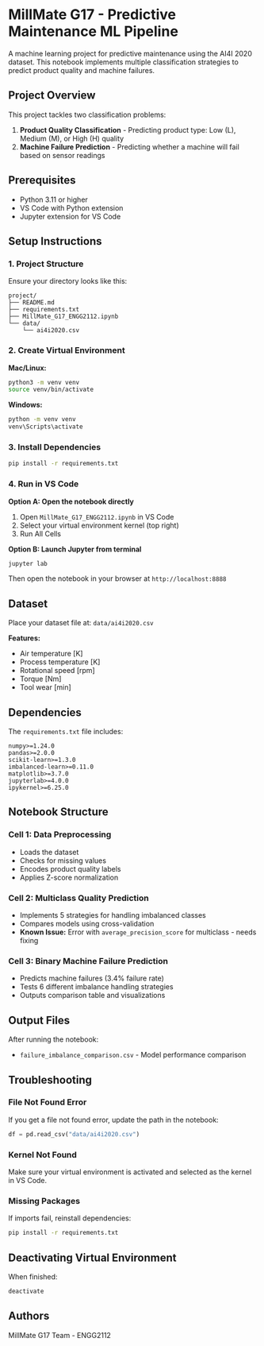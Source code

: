 # MillMate G17 - Predictive Maintenance ML Pipeline

A machine learning project for predictive maintenance using the AI4I 2020 dataset. This notebook implements multiple classification strategies to predict product quality and machine failures.

## Project Overview

This project tackles two classification problems:

1. **Product Quality Classification** - Predicting product type: Low (L), Medium (M), or High (H) quality
2. **Machine Failure Prediction** - Predicting whether a machine will fail based on sensor readings

## Prerequisites

- Python 3.11 or higher
- VS Code with Python extension
- Jupyter extension for VS Code

## Setup Instructions

### 1. Project Structure

Ensure your directory looks like this:

```
project/
├── README.md
├── requirements.txt
├── MillMate_G17_ENGG2112.ipynb
└── data/
    └── ai4i2020.csv
```

### 2. Create Virtual Environment

**Mac/Linux:**
```bash
python3 -m venv venv
source venv/bin/activate
```

**Windows:**
```bash
python -m venv venv
venv\Scripts\activate
```

### 3. Install Dependencies

```bash
pip install -r requirements.txt
```

### 4. Run in VS Code

**Option A: Open the notebook directly**
1. Open `MillMate_G17_ENGG2112.ipynb` in VS Code
2. Select your virtual environment kernel (top right)
3. Run All Cells

**Option B: Launch Jupyter from terminal**
```bash
jupyter lab
```
Then open the notebook in your browser at `http://localhost:8888`

## Dataset

Place your dataset file at: `data/ai4i2020.csv`

**Features:**
- Air temperature [K]
- Process temperature [K]
- Rotational speed [rpm]
- Torque [Nm]
- Tool wear [min]

## Dependencies

The `requirements.txt` file includes:

```
numpy>=1.24.0
pandas>=2.0.0
scikit-learn>=1.3.0
imbalanced-learn>=0.11.0
matplotlib>=3.7.0
jupyterlab>=4.0.0
ipykernel>=6.25.0
```

## Notebook Structure

### Cell 1: Data Preprocessing
- Loads the dataset
- Checks for missing values
- Encodes product quality labels
- Applies Z-score normalization

### Cell 2: Multiclass Quality Prediction
- Implements 5 strategies for handling imbalanced classes
- Compares models using cross-validation
- **Known Issue:** Error with `average_precision_score` for multiclass - needs fixing

### Cell 3: Binary Machine Failure Prediction
- Predicts machine failures (3.4% failure rate)
- Tests 6 different imbalance handling strategies
- Outputs comparison table and visualizations

## Output Files

After running the notebook:
- `failure_imbalance_comparison.csv` - Model performance comparison

## Troubleshooting

### File Not Found Error

If you get a file not found error, update the path in the notebook:

```python
df = pd.read_csv("data/ai4i2020.csv")
```

### Kernel Not Found

Make sure your virtual environment is activated and selected as the kernel in VS Code.

### Missing Packages

If imports fail, reinstall dependencies:
```bash
pip install -r requirements.txt
```

## Deactivating Virtual Environment

When finished:
```bash
deactivate
```

## Authors

MillMate G17 Team - ENGG2112